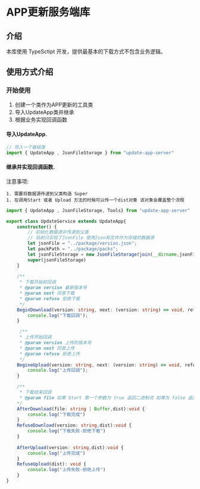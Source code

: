 # APP更新服务端库

## 介绍

本库使用 TypeSctipt 开发，提供最基本的下载方式不包含业务逻辑。



## 使用方式介绍

### 开始使用

1. 创建一个类作为APP更新的工具类
2. 导入UpdateApp类并继承
3. 根据业务实现回调函数



#### 导入UpdateApp.

```typescript
// 导入一个基础类
import { UpdateApp , JsonFileStorage } from "update-app-server"
```



#### 继承并实现回调函数.

注意事项:

	1. 需要将数据源传递到父类构造 Super
	1. 在调用Start 或者 Upload 方法的时候可以传一个dist对象 该对象会覆盖整个流程

```typescript
import { UpdateApp , JsonFileStorage, Tools} from "update-app-server"

export class UpdateService extends UpdateApp{
    constructor() {
        // 初始化数据源并传递到父类
        // 目前只实现了JsonFile 使用Json和文件作为存储的数据源
        let jsonFile = "../package/version.json";
        let packPath = "../package/packs";
        let jsonFileStorage = new JsonFileStorage(join(__dirname,jsonFile) ,join(__dirname,packPath))
        super(jsonFileStorage)
    }
     
    /**
     * 下载开始前回调
     * @param version 最新版本号
     * @param next 同意下载
     * @param refuse 拒绝下载
     */
    BeginDownload(version: string, next: (version: string) => void, refuse: ()=>void, dist: any):void {
   		console.log("下载回调");
    }

     /**
     * 上传开始回调
     * @param version 上传的版本号
     * @param next 同意上传
     * @param refuse 拒绝上传
     */
    BegineUpload(version: string, next: (version: string) => void, refuse: Function, dist: any): void {
        console.log("上传回调");
    }

    /**
     * 下载结束回调
     * @param file 如果 Start 第一个参数为 true 返回二进制流 如果为 false 返回文件地址
    */
    AfterDownload(file: string | Buffer,dist):void { 
        console.log("下载完成")
    }
    RefuseDownload(version: string,dist):void {
        console.log("下载失败-拒绝下载")
    }
    
    AfterUpload(version: string,dist):void {
        console.log("上传完成")
    }
    RefuseUpload(dist): void {
        console.log("上传失败-拒绝上传")
    }
}
```

